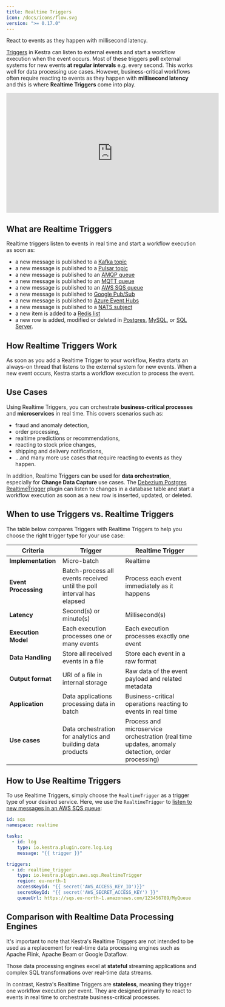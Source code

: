 ```yaml
---
title: Realtime Triggers
icon: /docs/icons/flow.svg
version: ">= 0.17.0"
---
```


React to events as they happen with millisecond latency.


[Triggers](./index.md) in Kestra can listen to external events and start a workflow execution when the event occurs. Most of these triggers **poll** external systems for new events **at regular intervals** e.g. every second. This works well for data processing use cases. However, business-critical workflows often require reacting to events as they happen with **millisecond latency** and this is where **Realtime Triggers** come into play.

<div class="video-container">
    <iframe width="560" height="315" src="https://www.youtube.com/embed/bLzk4dKc95g?si=To23PJ0Ags7Mtb7f" title="YouTube video player" frameborder="0" allow="accelerometer; autoplay; clipboard-write; encrypted-media; gyroscope; picture-in-picture; web-share" referrerpolicy="strict-origin-when-cross-origin" allowfullscreen></iframe>
</div>

## What are Realtime Triggers

Realtime triggers listen to events in real time and start a workflow execution as soon as:
- a new message is published to a [Kafka topic](/plugins/plugin-kafka/triggers/io.kestra.plugin.kafka.realtimetrigger)
- a new message is published to a [Pulsar topic](/plugins/plugin-pulsar/triggers/io.kestra.plugin.pulsar.realtimetrigger)
- a new message is published to an [AMQP queue](/plugins/plugin-amqp/triggers/io.kestra.plugin.amqp.realtimetrigger)
- a new message is published to an [MQTT queue](/plugins/plugin-mqtt/triggers/io.kestra.plugin.mqtt.realtimetrigger)
- a new message is published to an [AWS SQS queue](/plugins/plugin-aws/triggers/sqs/io.kestra.plugin.aws.sqs.realtimetrigger)
- a new message is published to [Google Pub/Sub](/plugins/plugin-gcp/triggers/pubsub/io.kestra.plugin.gcp.pubsub.realtimetrigger)
- a new message is published to [Azure Event Hubs](/plugins/plugin-azure/triggers/eventhubs/io.kestra.plugin.azure.eventhubs.realtimetrigger)
- a new message is published to a [NATS subject](/plugins/plugin-nats/triggers/io.kestra.plugin.nats.realtimetrigger)
- a new item is added to a [Redis list](/plugins/plugin-redis/triggers/io.kestra.plugin.redis.realtimetriggerlist)
- a new row is added, modified or deleted in [Postgres](/plugins/plugin-debezium-postgres/triggers/io.kestra.plugin.debezium.postgres.realtimetrigger), [MySQL](/plugins/plugin-debezium-mysql/triggers/io.kestra.plugin.debezium.mysql.realtimetrigger), or [SQL Server](/plugins/plugin-debezium-sqlserver/triggers/io.kestra.plugin.debezium.sqlserver.realtimetrigger).

## How Realtime Triggers Work

As soon as you add a Realtime Trigger to your workflow, Kestra starts an always-on thread that listens to the external system for new events. When a new event occurs, Kestra starts a workflow execution to process the event.


## Use Cases

Using Realtime Triggers, you can orchestrate **business-critical processes** and **microservices** in real time. This covers scenarios such as:
- fraud and anomaly detection,
- order processing,
- realtime predictions or recommendations,
- reacting to stock price changes,
- shipping and delivery notifications,
- ...and many more use cases that require reacting to events as they happen.

In addition, Realtime Triggers can be used for **data orchestration**, especially for **Change Data Capture** use cases. The [Debezium Postgres RealtimeTrigger](/plugins/plugin-debezium-postgres/triggers/io.kestra.plugin.debezium.postgres.realtimetrigger) plugin can listen to changes in a database table and start a workflow execution as soon as a new row is inserted, updated, or deleted.

## When to use Triggers vs. Realtime Triggers

The table below compares Triggers with Realtime Triggers to help you choose the right trigger type for your use case:

| Criteria             | Trigger                                                               | Realtime Trigger                                                                                |
|----------------------|-----------------------------------------------------------------------|-------------------------------------------------------------------------------------------------|
| **Implementation**   | Micro-batch                                                           | Realtime                                                                                        |
| **Event Processing** | Batch-process all events received until the poll interval has elapsed | Process each event immediately as it happens                                                    |
| **Latency**          | Second(s) or minute(s)                                                | Millisecond(s)                                                                                  |
| **Execution Model**  | Each execution processes one or many events                           | Each execution processes exactly one event                                                      |
| **Data Handling**    | Store all received events in a file                                   | Store each event in a raw format                                                                |
| **Output format**    | URI of a file in internal storage                                     | Raw data of the event payload and related metadata                                              |
| **Application**      | Data applications processing data in batch                            | Business-critical operations reacting to events in real time                                    |
| **Use cases**        | Data orchestration for analytics and building data products           | Process and microservice orchestration (real time updates, anomaly detection, order processing) |


## How to Use Realtime Triggers

To use Realtime Triggers, simply choose the `RealtimeTrigger` as a trigger type of your desired service. Here, we use the `RealtimeTrigger` to [listen to new messages in an AWS SQS queue](https://youtu.be/bLzk4dKc95g):

```yaml
id: sqs
namespace: realtime

tasks:
  - id: log
    type: io.kestra.plugin.core.log.Log
    message: "{{ trigger }}"

triggers:
  - id: realtime_trigger
    type: io.kestra.plugin.aws.sqs.RealtimeTrigger
    region: eu-north-1
    accessKeyId: "{{ secret('AWS_ACCESS_KEY_ID')}}"
    secretKeyId: "{{ secret('AWS_SECRET_ACCESS_KEY') }}"
    queueUrl: https://sqs.eu-north-1.amazonaws.com/123456789/MyQueue
```

## Comparison with Realtime Data Processing Engines

It's important to note that Kestra's Realtime Triggers are not intended to be used as a replacement for real-time data processing engines such as Apache Flink, Apache Beam or Google Dataflow.

Those data processing engines excel at **stateful** streaming applications and complex SQL transformations over real-time data streams.

In contrast, Kestra's Realtime Triggers are **stateless**, meaning they trigger one workflow execution per event. They are designed primarily to react to events in real time to orchestrate business-critical processes.
